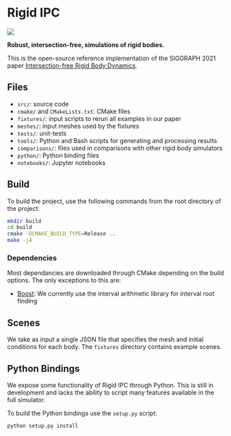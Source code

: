 # Rigid IPC

<!-- [![Build status](https://github.com/ipc-sim/IPC/workflows/Build/badge.svg?event=push)](https://github.com/ipc-sim/IPC/actions?query=workflow%3ABuild+branch%3Amaster+event%3Apush) -->
<!-- [![License](https://img.shields.io/github/license/ipc-sim/IPC.svg?color=blue)](https://github.com/ipc-sim/IPC/blob/master/LICENSE) -->

<img src="docs/imgs/teaser.png">

<b>Robust, intersection-free, simulations of rigid bodies.</b>

This is the open-source reference implementation of the SIGGRAPH 2021 paper [Intersection-free Rigid Body Dynamics](https://ipc-sim.github.io/rigid-ipc/).

## Files

* `src/`: source code
* `cmake/` and `CMakeLists.txt`: CMake files
* `fixtures/`: input scripts to rerun all examples in our paper
* `meshes/`: input meshes used by the fixtures
* `tests/`: unit-tests
* `tools/`: Python and Bash scripts for generating and processing results
* `comparisons/`: files used in comparisons with other rigid body simulators
* `python/`: Python binding files
* `notebooks/`: Jupyter notebooks

## Build

To build the project, use the following commands from the root directory of the project:

```bash
mkdir build
cd build
cmake -DCMAKE_BUILD_TYPE=Release ..
make -j4
```

### Dependencies

Most dependancies are downloaded through CMake depending on the build options.
The only exceptions to this are:

* [Boost](https://www.boost.org/): We currently use the interval arithmetic
library for interval root finding

## Scenes

We take as input a single JSON file that specifies the mesh and initial
conditions for each body. The `fixtures` directory contains example scenes.

## Python Bindings

We expose some functionality of Rigid IPC through Python. This is still in
development and lacks the ability to script many features available in the full
simulator.

To build the Python bindings use the `setup.py` script:
```sh
python setup.py install
```
